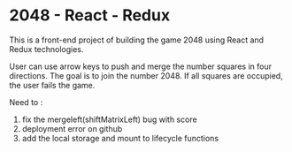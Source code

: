 # 2048 - React - Redux
This is a front-end project of building the game 2048 using React and Redux technologies. 

User can use arrow keys to push and merge the number squares in four directions. The goal is to join the number 2048. If all squares are occupied, the user fails the game. 

Need to :
1) fix the mergeleft(shiftMatrixLeft) bug with score
2) deployment error on github
3) add the local storage and mount to lifecycle functions
